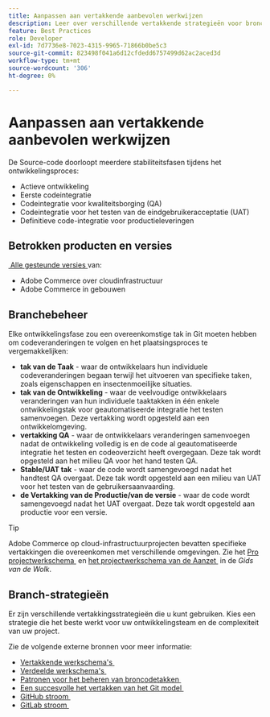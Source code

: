 ```yaml
---
title: Aanpassen aan vertakkende aanbevolen werkwijzen
description: Leer over verschillende vertakkende strategieën voor broncodebeheer.
feature: Best Practices
role: Developer
exl-id: 7d7736e8-7023-4315-9965-71866b0be5c3
source-git-commit: 823498f041a6d12cfdedd6757499d62ac2aced3d
workflow-type: tm+mt
source-wordcount: '306'
ht-degree: 0%

---
```


# Aanpassen aan vertakkende aanbevolen werkwijzen

De Source-code doorloopt meerdere stabiliteitsfasen tijdens het ontwikkelingsproces:

- Actieve ontwikkeling
- Eerste codeintegratie
- Codeintegratie voor kwaliteitsborging (QA)
- Codeintegratie voor het testen van de eindgebruikeracceptatie (UAT)
- Definitieve code-integratie voor productieleveringen

## Betrokken producten en versies

[&#x200B; Alle gesteunde versies &#x200B;](../../../release/versions.md) van:

- Adobe Commerce over cloudinfrastructuur
- Adobe Commerce in gebouwen

## Branchebeheer

Elke ontwikkelingsfase zou een overeenkomstige tak in Git moeten hebben om codeveranderingen te volgen en het plaatsingsproces te vergemakkelijken:

- **tak van de Taak** - waar de ontwikkelaars hun individuele codeveranderingen begaan terwijl het uitvoeren van specifieke taken, zoals eigenschappen en insectenmoeilijke situaties.
- **tak van de Ontwikkeling** - waar de veelvoudige ontwikkelaars veranderingen van hun individuele taaktakken in één enkele ontwikkelingstak voor geautomatiseerde integratie het testen samenvoegen. Deze vertakking wordt opgesteld aan een ontwikkelomgeving.
- **vertakking QA** - waar de ontwikkelaars veranderingen samenvoegen nadat de ontwikkeling volledig is en de code al geautomatiseerde integratie het testen en codeoverzicht heeft overgegaan. Deze tak wordt opgesteld aan het milieu QA voor het hand testen QA.
- **Stable/UAT tak** - waar de code wordt samengevoegd nadat het handtest QA overgaat. Deze tak wordt opgesteld aan een milieu van UAT voor het testen van de gebruikersaanvaarding.
- **de Vertakking van de Productie/van de versie** - waar de code wordt samengevoegd nadat het UAT overgaat. Deze tak wordt opgesteld aan productie voor een versie.

>[!TIP]
>
>Adobe Commerce op cloud-infrastructuurprojecten bevatten specifieke vertakkingen die overeenkomen met verschillende omgevingen. Zie het [&#x200B; Pro projectwerkschema &#x200B;](https://experienceleague.adobe.com/docs/commerce-cloud-service/user-guide/architecture/pro-develop-deploy-workflow.html?lang=nl-NL) en [&#x200B; het projectwerkschema van de Aanzet &#x200B;](https://experienceleague.adobe.com/docs/commerce-cloud-service/user-guide/architecture/starter-develop-deploy-workflow.html?lang=nl-NL) in de _Gids van de Wolk_.

## Branch-strategieën

Er zijn verschillende vertakkingsstrategieën die u kunt gebruiken. Kies een strategie die het beste werkt voor uw ontwikkelingsteam en de complexiteit van uw project.

Zie de volgende externe bronnen voor meer informatie:

- [&#x200B; Vertakkende werkschema&#39;s &#x200B;](https://git-scm.com/book/en/v2/Git-Branching-Branching-Workflows)
- [&#x200B; Verdeelde werkschema&#39;s &#x200B;](https://git-scm.com/book/en/v2/Distributed-Git-Distributed-Workflows)
- [&#x200B; Patronen voor het beheren van broncodetakken &#x200B;](https://martinfowler.com/articles/branching-patterns.html)
- [&#x200B; Een succesvolle het vertakken van het Git model &#x200B;](https://nvie.com/posts/a-successful-git-branching-model/)
- [&#x200B; GitHub stroom &#x200B;](https://docs.github.com/en/get-started/quickstart/github-flow)
- [&#x200B; GitLab stroom &#x200B;](https://about.gitlab.com/blog/2023/07/27/gitlab-flow-duo/)
